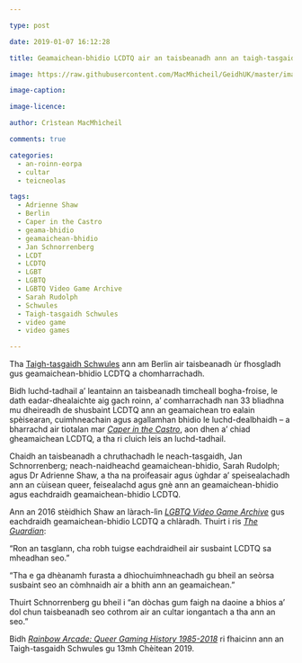 ```yaml
---

type: post

date: 2019-01-07 16:12:28

title: Geamaichean-bhidio LCDTQ air an taisbeanadh ann an taigh-tasgaidh Bherlin

image: https://raw.githubusercontent.com/MacMhicheil/GeidhUK/master/images/2019-01-07-geamaichean-bhidio-lcdtq-air-an-taisbeanadh-ann-an-taigh-tasgaidh-bherlin.jpg

image-caption:

image-licence:

author: Crìstean MacMhìcheil

comments: true

categories:
  - an-roinn-eorpa
  - cultar
  - teicneolas

tags:
  - Adrienne Shaw
  - Berlin
  - Caper in the Castro
  - geama-bhidio
  - geamaichean-bhidio
  - Jan Schnorrenberg
  - LCDT
  - LCDTQ
  - LGBT
  - LGBTQ
  - LGBTQ Video Game Archive
  - Sarah Rudolph
  - Schwules
  - Taigh-tasgaidh Schwules
  - video game
  - video games

---
```


Tha [Taigh-tasgaidh Schwules][1] ann am Berlin air taisbeanadh ùr fhosgladh gus geamaichean-bhidio LCDTQ a chomharrachadh.

<!--more-->

Bidh luchd-tadhail a&#8217; leantainn an taisbeanadh timcheall bogha-froise, le dath eadar-dhealaichte aig gach roinn, a&#8217; comharrachadh nan 33 bliadhna mu dheireadh de shusbaint LCDTQ ann an geamaichean tro ealain spèisearan, cuimhneachain agus agallamhan bhidio le luchd-dealbhaidh &#8211; a bharrachd air tiotalan mar _[Caper in the Castro][2]_, aon dhen a&#8217; chiad gheamaichean LCDTQ, a tha ri cluich leis an luchd-tadhail.

Chaidh an taisbeanadh a chruthachadh le neach-tasgaidh, Jan Schnorrenberg; neach-naidheachd geamaichean-bhidio, Sarah Rudolph; agus Dr Adrienne Shaw, a tha na proifeasair agus ùghdar a’ speisealachadh ann an cùisean queer, feisealachd agus gnè ann an geamaichean-bhidio agus eachdraidh geamaichean-bhidio LCDTQ.

Ann an 2016 stèidhich Shaw an làrach-lìn _[LGBTQ Video Game Archive][3]_ gus eachdraidh geamaichean-bhidio LCDTQ a chlàradh. Thuirt i ris _[The Guardian][4]_:

“Ron an tasglann, cha robh tuigse eachdraidheil air susbaint LCDTQ sa mheadhan seo.”

“Tha e ga dhèanamh furasta a dhìochuimhneachadh gu bheil an seòrsa susbaint seo an còmhnaidh air a bhith ann an geamaichean.”

Thuirt Schnorrenberg gu bheil i “an dòchas gum faigh na daoine a bhios a’ dol chun taisbeanadh seo cothrom air an cultar iongantach a tha ann an seo.”

Bidh _[Rainbow Arcade: Queer Gaming History 1985-2018][5]_ ri fhaicinn ann an Taigh-tasgaidh Schwules gu 13mh Chèitean 2019.

 [1]: https://www.schwulesmuseum.de/?lang=en
 [2]: https://lgbtqgamearchive.com/games/games-by-decade/1980s/caper-in-the-castro/
 [3]: https://lgbtqgamearchive.com/
 [4]: https://www.theguardian.com/games/2019/jan/04/rainbow-arcade-lgbtq-video-games-exhibition-world-of-warcraft-nintendo-berlin
 [5]: https://www.schwulesmuseum.de/ausstellung/rainbow-arcade-a-queer-history-of-video-games-1985-2018/?lang=en
